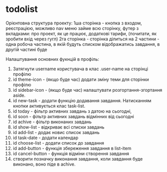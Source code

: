 # todolist
Орієнтовна структура проекту: 
1ша сторінка - кнопка з входом, реєстрацією, можливо nav меню займе всю сторінку, футер з вкладками: про проект, як це працює, додаткові тарифи, (почитати, як зробити вхід через гугл)
2га сторінка - сторінка ділиться на 2 частини - одна робоча частина, в якій будуть списком відображатись завдання, в другій частині буде 

Налаштування основних фукнцій в профіль: 
1. Затягнути username користувача в клас .user-name на сторінці профілю
2. id theme-icon - (якщо буде час) додати зміну теми для сторінки профілю 
3. id sidebar-icon - (якщо буде час) налаштувати розгортання-згортання aside.
4. id new-task - додати функцію додавання завдання. Натисканням кнопки активується клас task-list.
5. id today - фільтр активних завдань з датою на сьогодні,
6. id soon - фільтр активних завдань відмінних від сьогодні
7. id achive - фільтр виконаних завдань
8. id show-list - відкриває всі списки завдань
9. id add-list - додає новис список завдань
10. id task-date - додати календар
11. id choose-list - додати список до завдання
12. id add-button - функція збереження завдання в list-item
13. id cancel-button - функція відміни створення завдання
14. створити позначку виконання завдання, коли завдання буде виконано, воно піде в achive.